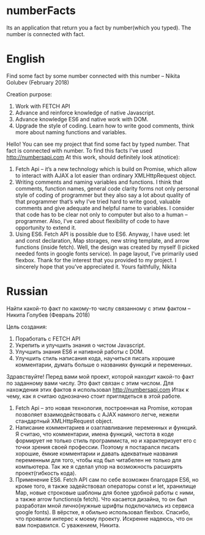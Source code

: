 # numberFacts
Its an application that return you a fact by number(which you typed). The number is connected with fact.

# English
Find some fact by some number connected with this number – Nikita Golubev
(February 2018)

Creation purpose:
1)	Work with FETCH API
2)	Advance and reinforce knowledge of native Javascript.
3)	Advance knowledge ES6 and native work with DOM.
4)	Upgrade the style of coding. Learn how to write good comments, think more about naming functions and variables.

Hello!
You can see my project that find some fact by typed number. That fact is connected with number. To find this facts I’ve used http://numbersapi.com
At this work, should definitely look at(notice):
1)	Fetch Api – it’s a new technology which is build on Promise, which allow to interact with AJAX a lot easier than ordinary XMLHttpRequest object. 
2)	Writing comments and naming variables and functions. I think that comments, function names, general code clarity forms not only personal style of coding of programmer but they also say a lot about quality of that programmer that’s why I’ve tried hard to write good, valuable comments and give adequate and helpful name to variables. I consider that code has to be clear not only to computer but also to a human – programmer. Also, I’ve cared about flexibility of code to have opportunity to extend it.
3)	Using ES6. Fetch API is possible due to ES6. Anyway, I have used: let and const declaration, Map storages, new string template, and arrow functions (inside fetch).
Well, the design was created by myself (I picked needed fonts in google fonts service).
In page layout, I’ve primarily used flexbox.
Thank for the interest that you provided to my project. I sincerely hope that you’ve appreciated it.
Yours faithfully, Nikita

# Russian
Найти какой-то факт по какому-то числу связанному с этим фактом – Никита Голубев
(Февраль 2018)

Цель создания:
1)	Поработать с FETCH API
2)	Укрепить и улучшить знания о чистом Javascript.
3)	Улучшить знания ES6 и нативной работы с DOM.
4)	Улучшить стиль написания кода, научиться писать хорошие комментарии, думать больше о названиях функций и переменных.

Здравствуйте!
Перед вами мой проект, которой находит какой-то факт по заданному вами числу. Это факт связан с этим числом. Для нахождения этих фактов я использовал http://numbersapi.com
Итак к чему, как я считаю однозначно стоит приглядеться в этой работе.
1)	Fetch Api – это новая технология, построенная на Promise, которая позволяет взаимодействовать с AJAX намного легче, нежели стандартный XMLHttpRequest object.
2)	Написание комментариев и озаглавливание переменных и функций. Я считаю, что комментарии, имена функций, чистота в коде формирует не только стиль программиста, но и характеризует его с точки зрения своей профессии. Поэтому я постарался писать хорошие, ёмкие комментарии и давать адекватные названия переменным для того, чтобы код был читабелен не только для компьютера. Так же я сделал упор на возможность расширять проект(гибкость кода).
3)	Применение ES6. Fetch API сам по себе возможен благодаря ES6, но кроме того, я также задействовал операторы const и let, хранилище Map, новые строковые шаблоны для более удобной работы с ними, а также arrow functions(в fetch).
Что касается дизайна, то он был разработан мной лично(нужные шрифты подключались из сервиса google fonts).
В вёрстке, я обильно использовал flexbox.
Спасибо, что проявили интерес к моему проекту. Искренне надеюсь, что он вам понравился.
С уважением, Никита.
